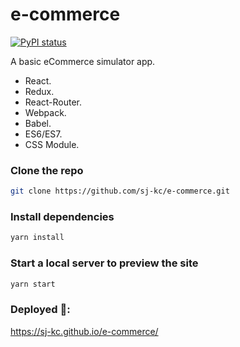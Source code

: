 # e-commerce

[![PyPI status](https://img.shields.io/pypi/status/ansicolortags.svg)](http://localhost:3000/e-commerce)

A basic eCommerce simulator app.

- React.
- Redux.
- React-Router.
- Webpack.
- Babel.
- ES6/ES7.
- CSS Module.

### Clone the repo

```bash
git clone https://github.com/sj-kc/e-commerce.git
```

### Install dependencies

```bash
yarn install
```

### Start a local server to preview the site

```bash
yarn start
```

### Deployed 🚀:

https://sj-kc.github.io/e-commerce/

